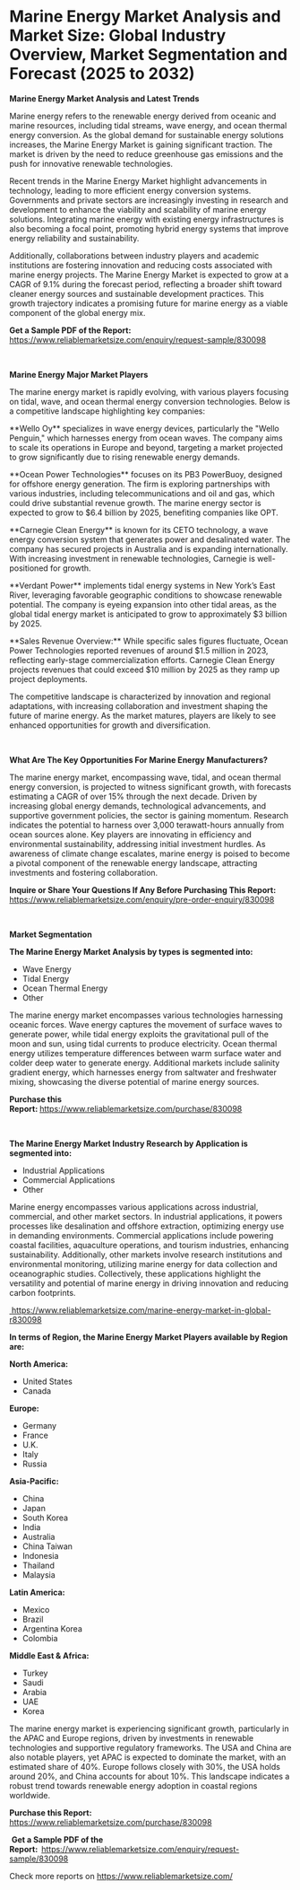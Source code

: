 <p><h1>Marine Energy Market Analysis and Market Size: Global Industry Overview, Market Segmentation and Forecast (2025 to 2032)</h1></p><p><strong>Marine Energy Market Analysis and Latest Trends</strong></p>
<p><p>Marine energy refers to the renewable energy derived from oceanic and marine resources, including tidal streams, wave energy, and ocean thermal energy conversion. As the global demand for sustainable energy solutions increases, the Marine Energy Market is gaining significant traction. The market is driven by the need to reduce greenhouse gas emissions and the push for innovative renewable technologies.</p><p>Recent trends in the Marine Energy Market highlight advancements in technology, leading to more efficient energy conversion systems. Governments and private sectors are increasingly investing in research and development to enhance the viability and scalability of marine energy solutions. Integrating marine energy with existing energy infrastructures is also becoming a focal point, promoting hybrid energy systems that improve energy reliability and sustainability.</p><p>Additionally, collaborations between industry players and academic institutions are fostering innovation and reducing costs associated with marine energy projects. The Marine Energy Market is expected to grow at a CAGR of 9.1% during the forecast period, reflecting a broader shift toward cleaner energy sources and sustainable development practices. This growth trajectory indicates a promising future for marine energy as a viable component of the global energy mix.</p></p>
<p><strong>Get a Sample PDF of the Report:&nbsp;</strong> <a href="https://www.reliablemarketsize.com/enquiry/request-sample/830098?utm_campaign=2281&utm_medium=2&utm_source=Github&utm_content=ia&utm_term=07042025&utm_id=marine-energy">https://www.reliablemarketsize.com/enquiry/request-sample/830098</a></p>
<p>&nbsp;</p>
<p><strong>Marine Energy Major Market Players</strong></p>
<p><p>The marine energy market is rapidly evolving, with various players focusing on tidal, wave, and ocean thermal energy conversion technologies. Below is a competitive landscape highlighting key companies:</p><p>**Wello Oy** specializes in wave energy devices, particularly the "Wello Penguin," which harnesses energy from ocean waves. The company aims to scale its operations in Europe and beyond, targeting a market projected to grow significantly due to rising renewable energy demands.</p><p>**Ocean Power Technologies** focuses on its PB3 PowerBuoy, designed for offshore energy generation. The firm is exploring partnerships with various industries, including telecommunications and oil and gas, which could drive substantial revenue growth. The marine energy sector is expected to grow to $6.4 billion by 2025, benefiting companies like OPT.</p><p>**Carnegie Clean Energy** is known for its CETO technology, a wave energy conversion system that generates power and desalinated water. The company has secured projects in Australia and is expanding internationally. With increasing investment in renewable technologies, Carnegie is well-positioned for growth.</p><p>**Verdant Power** implements tidal energy systems in New York’s East River, leveraging favorable geographic conditions to showcase renewable potential. The company is eyeing expansion into other tidal areas, as the global tidal energy market is anticipated to grow to approximately $3 billion by 2025.</p><p>**Sales Revenue Overview:** While specific sales figures fluctuate, Ocean Power Technologies reported revenues of around $1.5 million in 2023, reflecting early-stage commercialization efforts. Carnegie Clean Energy projects revenues that could exceed $10 million by 2025 as they ramp up project deployments.</p><p>The competitive landscape is characterized by innovation and regional adaptations, with increasing collaboration and investment shaping the future of marine energy. As the market matures, players are likely to see enhanced opportunities for growth and diversification.</p></p>
<p>&nbsp;</p>
<p><strong>What Are The Key Opportunities For Marine Energy Manufacturers?</strong></p>
<p><p>The marine energy market, encompassing wave, tidal, and ocean thermal energy conversion, is projected to witness significant growth, with forecasts estimating a CAGR of over 15% through the next decade. Driven by increasing global energy demands, technological advancements, and supportive government policies, the sector is gaining momentum. Research indicates the potential to harness over 3,000 terawatt-hours annually from ocean sources alone. Key players are innovating in efficiency and environmental sustainability, addressing initial investment hurdles. As awareness of climate change escalates, marine energy is poised to become a pivotal component of the renewable energy landscape, attracting investments and fostering collaboration.</p></p>
<p><strong>Inquire or Share Your Questions If Any Before Purchasing This Report:</strong> <a href="https://www.reliablemarketsize.com/enquiry/pre-order-enquiry/830098?utm_campaign=2281&utm_medium=2&utm_source=Github&utm_content=ia&utm_term=07042025&utm_id=marine-energy">https://www.reliablemarketsize.com/enquiry/pre-order-enquiry/830098</a></p>
<p>&nbsp;</p>
<p><strong>Market Segmentation</strong></p>
<p><strong>The Marine Energy Market Analysis by types is segmented into:</strong></p>
<p><ul><li>Wave Energy</li><li>Tidal Energy</li><li>Ocean Thermal Energy</li><li>Other</li></ul></p>
<p><p>The marine energy market encompasses various technologies harnessing oceanic forces. Wave energy captures the movement of surface waves to generate power, while tidal energy exploits the gravitational pull of the moon and sun, using tidal currents to produce electricity. Ocean thermal energy utilizes temperature differences between warm surface water and colder deep water to generate energy. Additional markets include salinity gradient energy, which harnesses energy from saltwater and freshwater mixing, showcasing the diverse potential of marine energy sources.</p></p>
<p><strong>Purchase this Report:&nbsp;</strong><a href="https://www.reliablemarketsize.com/purchase/830098?utm_campaign=2281&utm_medium=2&utm_source=Github&utm_content=ia&utm_term=07042025&utm_id=marine-energy">https://www.reliablemarketsize.com/purchase/830098</a></p>
<p>&nbsp;</p>
<p><strong>The Marine Energy Market Industry Research by Application is segmented into:</strong></p>
<p><ul><li>Industrial Applications</li><li>Commercial Applications</li><li>Other</li></ul></p>
<p><p>Marine energy encompasses various applications across industrial, commercial, and other market sectors. In industrial applications, it powers processes like desalination and offshore extraction, optimizing energy use in demanding environments. Commercial applications include powering coastal facilities, aquaculture operations, and tourism industries, enhancing sustainability. Additionally, other markets involve research institutions and environmental monitoring, utilizing marine energy for data collection and oceanographic studies. Collectively, these applications highlight the versatility and potential of marine energy in driving innovation and reducing carbon footprints.</p></p>
<p><a href="https://www.reliablemarketsize.com/marine-energy-market-in-global-r830098?utm_campaign=2281&utm_medium=2&utm_source=Github&utm_content=ia&utm_term=07042025&utm_id=marine-energy">&nbsp;https://www.reliablemarketsize.com/marine-energy-market-in-global-r830098</a></p>
<p><strong>In terms of Region, the Marine Energy Market Players available by Region are:</strong></p>
<p>
    <p> <strong> North America: </strong>
        <ul>
            <li>United States</li>
            <li>Canada</li>
        </ul>
        </p> 
    <p> <strong> Europe: </strong>
        <ul>
            <li>Germany</li>
            <li>France</li>
            <li>U.K.</li>
            <li>Italy</li>
            <li>Russia</li>
        </ul>
        </p> 
    <p> <strong> Asia-Pacific: </strong>
        <ul>
            <li>China</li>
            <li>Japan</li>
            <li>South Korea</li>
            <li>India</li>
            <li>Australia</li>
            <li>China Taiwan</li>
            <li>Indonesia</li>
            <li>Thailand</li>
            <li>Malaysia</li>
        </ul>
        </p> 
    <p> <strong> Latin America: </strong>
        <ul>
            <li>Mexico</li>
            <li>Brazil</li>
            <li>Argentina Korea</li>
            <li>Colombia</li>
        </ul>
        </p> 
    <p> <strong> Middle East & Africa: </strong>
        <ul>
            <li>Turkey</li>
            <li>Saudi</li>
            <li>Arabia</li>
            <li>UAE</li>
            <li>Korea</li>
        </ul>
    </p>
    </p>
<p><p>The marine energy market is experiencing significant growth, particularly in the APAC and Europe regions, driven by investments in renewable technologies and supportive regulatory frameworks. The USA and China are also notable players, yet APAC is expected to dominate the market, with an estimated share of 40%. Europe follows closely with 30%, the USA holds around 20%, and China accounts for about 10%. This landscape indicates a robust trend towards renewable energy adoption in coastal regions worldwide.</p></p>
<p><strong>Purchase this Report: </strong><a href="https://www.reliablemarketsize.com/purchase/830098?utm_campaign=2281&utm_medium=2&utm_source=Github&utm_content=ia&utm_term=07042025&utm_id=marine-energy">https://www.reliablemarketsize.com/purchase/830098</a></p>
<p>&nbsp;<strong>Get a Sample PDF of the Report:&nbsp;&nbsp;</strong><a href="https://www.reliablemarketsize.com/enquiry/request-sample/830098?utm_campaign=2281&utm_medium=2&utm_source=Github&utm_content=ia&utm_term=07042025&utm_id=marine-energy">https://www.reliablemarketsize.com/enquiry/request-sample/830098</a></p>
<p><strong></strong></p>
<p>Check more reports on <a href="https://www.reliablemarketsize.com/?utm_campaign=2281&utm_medium=2&utm_source=Github&utm_content=ia&utm_term=07042025&utm_id=marine-energy">https://www.reliablemarketsize.com/</a></p>